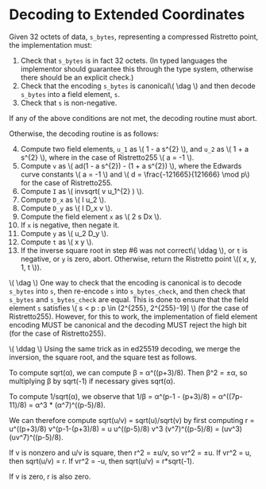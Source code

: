# Decoding to Extended Coordinates

Given 32 octets of data, `s_bytes`, representing a compressed
Ristretto point, the implementation must:

1. Check that `s_bytes` is in fact 32 octets.  (In typed languages the
   implementor should guarantee this through the type system, otherwise
   there should be an explicit check.)
2. Check that the encoding `s_bytes` is canonical\\( \dag \\) and
   then decode `s_bytes` into a field element, `s`.
3. Check that `s` is non-negative.

If any of the above conditions are not met, the decoding routine must abort.

Otherwise, the decoding routine is as follows:

4. Compute two field elements, `u_1` as \\( 1 - a s^{2} \\),
   and `u_2` as \\( 1 + a s^{2} \\),
   where in the case of Ristretto255 \\( a = -1 \\).
5. Compute `v` as \\( ad(1 - a s^{2}) - (1 + a s^{2}) \\), where
   the Edwards curve constants \\( a = -1 \\) and
   \\( d = \frac{-121665}{121666} \mod p\\) for the
   case of Ristretto255.
6. Compute `I` as \\( invsqrt( v u_1^{2} ) \\).
7. Compute `D_x` as \\( I u_2 \\).
8. Compute `D_y` as \\( I D_x v \\).
9. Compute the field element `x` as \\( 2 s Dx \\).
10. If `x` is negative, then negate it.
11. Compute `y` as \\( u_2 D_y \\).
12. Compute `t` as \\( x y \\).
13. If the inverse square root in step #6 was not correct\\( \ddag \\),
    or `t` is negative, or `y` is
    zero, abort.  Otherwise, return the Ristretto point
    \\(( x, y, 1, t \\)).

\\( \dag \\) One way to check that the encoding is canonical is to
decode `s_bytes` into `s`, then re-encode `s` into `s_bytes_check`,
and then check that `s_bytes` and `s_bytes_check` are equal.  This is
done to ensure that the field element `s` satisfies
\\( s < p : p \in (2^{255}, 2^{255}-19] \\) (for the case of Ristretto255).
However, for this to work, the implementation of field element
encoding MUST be canonical and the decoding MUST reject the high bit
(for the case of Ristretto255).

\\( \ddag \\) 
Using the same trick as in ed25519 decoding, we merge the
inversion, the square root, and the square test as follows.

To compute sqrt(α), we can compute β = α^((p+3)/8).
Then β^2 = ±α, so multiplying β by sqrt(-1) if necessary
gives sqrt(α).

To compute 1/sqrt(α), we observe that
   1/β = α^(p-1 - (p+3)/8) = α^((7p-11)/8)
                           = α^3 * (α^7)^((p-5)/8).

We can therefore compute sqrt(u/v) = sqrt(u)/sqrt(v)
by first computing
   r = u^((p+3)/8) v^(p-1-(p+3)/8)
     = u u^((p-5)/8) v^3 (v^7)^((p-5)/8)
     = (uv^3) (uv^7)^((p-5)/8).

If v is nonzero and u/v is square, then r^2 = ±u/v,
                                    so vr^2 = ±u.
If vr^2 =  u, then sqrt(u/v) = r.
If vr^2 = -u, then sqrt(u/v) = r*sqrt(-1).

If v is zero, r is also zero.
